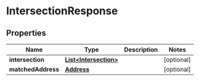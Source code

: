 

# IntersectionResponse


## Properties

Name | Type | Description | Notes
------------ | ------------- | ------------- | -------------
**intersection** | [**List&lt;Intersection&gt;**](Intersection.md) |  |  [optional]
**matchedAddress** | [**Address**](Address.md) |  |  [optional]




